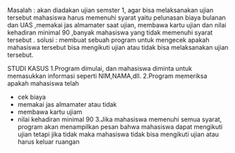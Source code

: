 Masalah : akan diadakan ujian semster 1, agar bisa melaksanakan ujian tersebut mahasiswa harus memenuhi syarat yaitu pelunasan biaya bulanan dan UAS ,memakai jas almamater saat ujian, membawa kartu ujian dan nilai kehadiran minimal 90 ,banyak mahasiswa yang tidak memenuhi syarat tersebut .
solusi : membuat sebuah program untuk mengecek apakah mahasiswa tersebut bisa mengikuti ujian  atau tidak bisa melaksanakan ujian tersebut.

STUDI KASUS
1.Program dimulai, dan mahasiswa diminta untuk memasukkan informasi seperti NIM,NAMA,dll.
2.Program memeriksa apakah mahasiswa telah
- cek biaya
- memakai jas almamater atau tidak
- membawa kartu ujiam
- nilai kehadiran minimal 90
3.Jika mahasiswa memenuhi semua syarat, program akan menampilkan pesan bahwa mahasiswa dapat mengikuti ujian tetapi jika tidak maka mahasiswa tidak bisa mengikuti ujian atau harus keluar ruangan 


